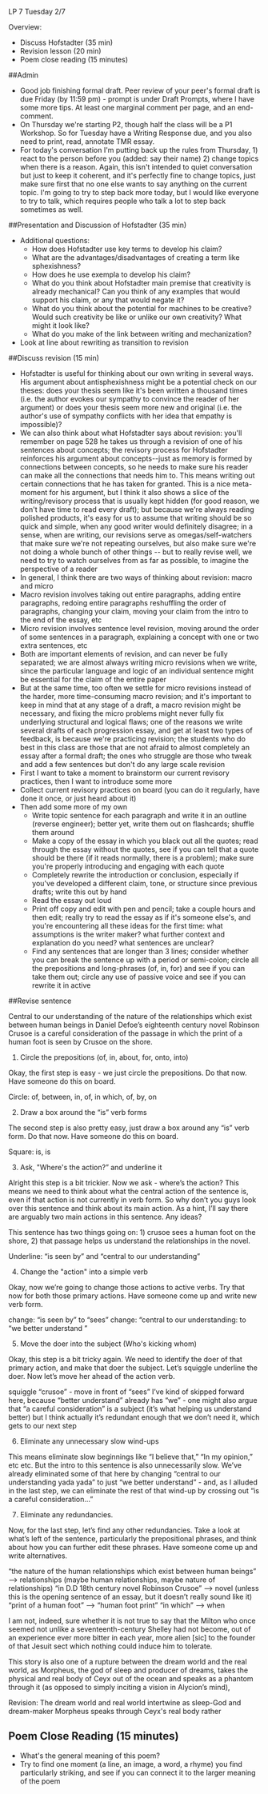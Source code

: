 LP 7 Tuesday 2/7

Overview:

- Discuss Hofstadter (35 min)
- Revision lesson (20 min)
- Poem close reading (15 minutes)

##Admin
- Good job finishing formal draft. Peer review of your peer's formal draft is due Friday (by 11:59 pm) - prompt is under Draft Prompts, where I have some more tips. At least one marginal comment per page, and an end-comment.
- On Thursday we're starting P2, though half the class will be a P1 Workshop. So for Tuesday have a Writing Response due, and you also need to print, read, annotate TMR essay.
- For today's conversation I'm putting back up the rules from Thursday, 1) react to the person before you (added: say their name) 2) change topics when there is a reason. Again, this isn't intended to quiet conversation but just to keep it coherent, and it's perfectly fine to change topics, just make sure first that no one else wants to say anything on the current topic. I'm going to try to step back more today, but I would like everyone to try to talk, which requires people who talk a lot to step back sometimes as well.

##Presentation and Discussion of Hofstadter (35 min)
- Additional questions:
  - How does Hofstadter use key terms to develop his claim?
  - What are the advantages/disadvantages of creating a term like sphexishness?
  - How does he use exempla to develop his claim?
  - What do you think about Hofstadter main premise that creativity is already mechanical? Can you think of any examples that would support his claim, or any that would negate it?
  - What do you think about the potential for machines to be creative? Would such creativity be like or unlike our own creativity? What might it look like?
  - What do you make of the link between writing and mechanization?
- Look at line about rewriting as transition to revision

##Discuss revision (15 min)
- Hofstadter is useful for thinking about our own writing in several ways. His argument about antisphexishness might be a potential check on our theses: does your thesis seem like it's been written a thousand times (i.e. the author evokes our sympathy to convince the reader of her argument) or does your thesis seem more new and original (i.e. the author's use of sympathy conflicts with her idea that empathy is impossible)?
- We can also think about what Hofstadter says about revision: you'll remember on page 528 he takes us through a revision of one of his sentences about concepts; the revisory process for Hofstadter reinforces his argument about concepts--just as memory is formed by connections between concepts, so he needs to make sure his reader can make all the connections that needs him to. This means writing out certain connections that he has taken for granted. This is a nice meta-moment for his argument, but I think it also shows a slice of the writing/revisory process that is usually kept hidden (for good reason, we don't have time to read every draft); but because we're always reading polished products, it's easy for us to assume that writing should be so quick and simple, when any good writer would definitely disagree; in a sense, when are writing, our revisions serve as omegas/self-watchers that make sure we're not repeating ourselves, but also make sure we're not doing a whole bunch of other things -- but to really revise well, we need to try to watch ourselves from as far as possible, to imagine the perspective of a reader
- In general, I think there are two ways of thinking about revision: macro and micro
- Macro revision involves taking out entire paragraphs, adding entire paragraphs, redoing entire paragraphs reshuffling the order of paragraphs, changing your claim, moving your claim from the intro to the end of the essay, etc
- Micro revision involves sentence level revision, moving around the order of some sentences in a paragraph, explaining a concept with one or two extra sentences, etc
- Both are important elements of revision, and can never be fully separated; we are almost always writing micro revisions when we write, since the particular language and logic of an individual sentence might be essential for the claim of the entire paper
- But at the same time, too often we settle for micro revisions instead of the harder, more time-consuming macro revision; and it's important to keep in mind that at any stage of a draft, a macro revision might be necessary, and fixing the micro problems might never fully fix underlying structural and logical flaws; one of the reasons we write several drafts of each progression essay, and get at least two types of feedback, is because we're practicing revision; the students who do best in this class are those that are not afraid to almost completely an essay after a formal draft; the ones who struggle are those who tweak and add a few sentences but don't do any large scale revision
- First I want to take a moment to brainstorm our current revisory practices, then I want to introduce some more
- Collect current revisory practices on board (you can do it regularly, have done it once, or just heard about it)
- Then add some more of my own
    - Write topic sentence for each paragraph and write it in an outline (reverse engineer); better yet, write them out on flashcards; shuffle them around
    - Make a copy of the essay in which you black out all the quotes; read through the essay without the quotes, see if you can tell that a quote should be there (if it reads normally, there is a problem); make sure you're properly introducing and engaging with each quote
    - Completely rewrite the introduction or conclusion, especially if you've developed a different claim, tone, or structure since previous drafts; write this out by hand
    - Read the essay out loud
    - Print off copy and edit with pen and pencil; take a couple hours and then edit; really try to read the essay as if it's someone else's, and you're encountering all these ideas for the first time: what assumptions is the writer maker? what further context and explanation do you need? what sentences are unclear?
    - Find any sentences that are longer than 3 lines; consider whether you can break the sentence up with a period or semi-colon; circle all the prepositions and long-phrases (of, in, for) and see if you can take them out; circle any use of passive voice and see if you can rewrite it in active


##Revise sentence

Central to our understanding of the nature of the relationships which exist between human
beings in Daniel Defoe’s eighteenth century novel Robinson Crusoe is a careful consideration
of the passage in which the print of a human foot is seen by Crusoe on the shore.

1. Circle the prepositions (of, in, about, for, onto, into)

Okay, the first step is easy - we just circle the prepositions. Do that now. Have someone do this on board.

Circle: of, between, in, of, in which, of, by, on

2. Draw a box around the “is” verb forms

The second step is also pretty easy, just draw a box around any “is” verb form. Do that now. Have someone do this on board.

Square: is, is

3. Ask, "Where's the action?” and underline it

Alright this step is a bit trickier. Now we ask - where’s the action? This means we need to think about what the central action of the sentence is, even if that action is not currently in verb form. So why don’t you guys look over this sentence and think about its main action. As a hint, I’ll say there are arguably two main actions in this sentence. Any ideas?  

This sentence has two things going on: 1) crusoe sees a human foot on the shore, 2) that passage helps us understand the relationships in the novel.

Underline: “is seen by” and “central to our understanding”

4. Change the "action" into a simple verb

Okay, now we’re going to change those actions to active verbs. Try that now for both those primary actions. Have someone come up and write new verb form.

change: “is seen by” to “sees”
change: “central to our understanding: to “we better understand ”

5. Move the doer into the subject (Who's kicking whom)

Okay, this step is a bit tricky again. We need to identify the doer of that primary action, and make that doer the subject. Let’s squiggle underline the doer. Now let’s move her ahead of the action verb.

squiggle “crusoe” - move in front of “sees”
I’ve kind of skipped forward here, because “better understand” already has “we” - one might also argue that “a careful consideration” is a subject (it’s what helping us understand better) but I think actually it’s redundant enough that we don’t need it, which gets to our next step  

6. Eliminate any unnecessary slow wind-ups

This means eliminate slow beginnings like “I believe that,” “In my opinion,” etc etc. But the intro to this sentence is also unnecessarily slow. We’ve already eliminated some of that here by changing “central to our understanding yada yada” to just “we better understand” - and, as I alluded in the last step, we can eliminate the rest of that wind-up by crossing out “is a careful consideration…”

7. Eliminate any redundancies.

Now, for the last step, let’s find any other redundancies. Take a look at what’s left of the sentence, particularly the prepositional phrases, and think about how you can further edit these phrases. Have someone come up and write alternatives.

“the nature of the human relationships which exist between human beings” —> relationships (maybe human relationships, maybe nature of relationships)
“in D.D 18th century novel Robinson Crusoe” —> novel (unless this is the opening sentence of an essay, but it doesn’t really sound like it)
“print of a human foot” —> “human foot print”
“in which” —> when


I am not, indeed, sure whether it is not true to say that the Milton who once seemed not unlike a seventeenth-century Shelley had not become, out of an experience ever more bitter in each year, more alien [sic] to the founder of that Jesuit sect which nothing could induce him to tolerate.

This story is also one of a rupture between the dream world and the real world, as Morpheus, the god of sleep and producer of dreams, takes the physical and real body of Ceyx out of the ocean and speaks as a phantom through it (as opposed to simply inciting a vision in Alycion’s mind),  

Revision: The dream world and real world intertwine as sleep-God and dream-maker Morpheus speaks through Ceyx's real body rather



## Poem Close Reading (15 minutes)
- What's the general meaning of this poem?
- Try to find one moment (a line, an image, a word, a rhyme) you find particularly striking, and see if you can connect it to the larger meaning of the poem
